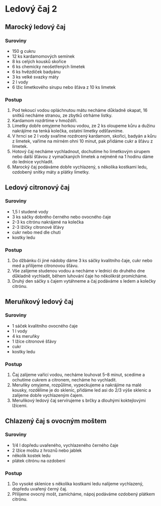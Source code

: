 # Ledový čaj 2

## Marocký ledový čaj
### Suroviny
- 150 g cukru
- 12 ks kardamomových semínek
- 8 ks celých kousků skořice
- 6 ks chemicky neošetřených limetek
- 6 ks hvězdiček badyánu
- 3 ks velké svazky máty
- 2 l vody
- 6 lžic limetkového sirupu nebo šťáva z 10 ks limetek

### Postup
1. Pod tekoucí vodou opláchnutou mátu necháme důkladně okapat, 16 snítků necháme stranou, ze zbytků otrháme lístky.
2. Kardamom rozdrtíme v hmoždíři.
3. Limetky dobře omyjeme horkou vodou, ze 2 ks oloupeme kůru a dužinu nakrájíme na tenká kolečka, ostatní limetky odšťavníme.
4. V hrnci se 2 l vody svaříme rozdrcený kardamom, skořici, badyán a kůru z limetek, vaříme na mírném ohni 10 minut, pak přidáme cukr a šťávu z limetek.
5. Hotový čaj necháme vychladnout, dochutíme ho limetkovým sirupem nebo další šťávou z vymačkaných limetek a nejméně na 1 hodinu dáme do lednice vychladit.
6. Marocký čaj podáváme dobře vychlazený, s několika kostkami ledu, ozdobený snítky máty a plátky limetky.

## Ledový citronový čaj
### Suroviny
- 1,5 l studené vody
- 3 ks sáčky dobrého černého nebo ovocného čaje
- 2-3 ks citrónu nakrájené na kolečka
- 2-3 lžičky citronové šťávy
- cukr nebo med dle chuti
- kostky ledu

### Postup
1. Do džbánku či jiné nádoby dáme 3 ks sáčky kvalitního čaje, cukr nebo med a přilijeme citronovou šťávu.
2. Vše zalijeme studenou vodou a necháme v lednici do druhého dne důkladně vychladit, během luhování čaje ho několikrát promícháme.
3. Druhý den sáčky s čajem vytáhneme a čaj podáváme s ledem a kolečky citrónu.

## Meruňkový ledový čaj
### Suroviny
- 1 sáček kvalitního ovocného čaje
- 1 l vody
- 4 ks meruňky
- 1 lžíce citronové šťávy
- cukr
- kostky ledu

### Postup
1. Čaj zalijeme vařící vodou, necháme louhovat 5–8 minut, scedíme a ochutíme cukrem a citronem, necháme ho vychladit.
2. Meruňky omyjeme, rozpůlíme, vypeckujeme a nakrájíme na malé kousky, rozdělíme je do sklenic, přidáme led asi do 2/3 výše sklenic a zalijeme dobře vychlazeným čajem.
3. Meruňkový ledový čaj servírujeme s brčky a dlouhými koktejlovými lžícemi.

## Chlazený čaj s ovocným moštem
### Suroviny
- 1/4 l dopředu uvařeného, vychlazeného černého čaje
- 2 lžíce moštu z hroznů nebo jablek
- několik kostek ledu
- plátek citrónu na ozdobení

### Postup
1. Do vysoké sklenice s několika kostkami ledu nalijeme vychlazený, dopředu uvařený černý čaj.
2. Přilijeme ovocný mošt, zamícháme, nápoj podáváme ozdobený plátkem citrónu.
